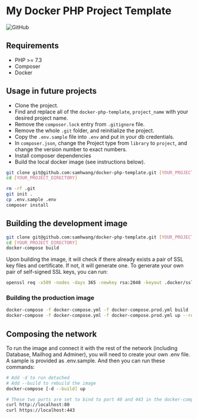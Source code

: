 # My Docker PHP Project Template

![GitHub](https://img.shields.io/github/license/samhwang/docker-php-template?style=for-the-badge)

## Requirements

- PHP >= 7.3
- Composer
- Docker

## Usage in future projects

- Clone the project.
- Find and replace all of the `docker-php-template`, `project_name` with
  your desired project name.
- Remove the `composer.lock` entry from `.gitignore` file.
- Remove the whole `.git` folder, and reinitialize the project.
- Copy the `.env.sample` file into `.env` and put in your db credentials.
- In `composer.json`, change the Project type from `library` to `project`,
  and change the version number to exact numbers.
- Install composer dependencies
- Build the local docker image (see instructions below).

```bash
git clone git@github.com:samhwang/docker-php-template.git [YOUR_PROJECT_DIRECTORY]
cd [YOUR_PROJECT_DIRECTORY]

rm -rf .git
git init .
cp .env.sample .env
composer install
```

## Building the development image

```bash
git clone git@github.com:samhwang/docker-php-template.git [YOUR_PROJECT_DIRECTORY]
cd [YOUR_PROJECT_DIRECTORY]
docker-compose build
```

Upon building the image, it will check if there
already exists a pair of SSL key files and certificate. If not,
it will generate one. To generate your own pair of self-signed
SSL keys, you can run:

```bash
openssl req -x509 -nodes -days 365 -newkey rsa:2048 -keyout .docker/ssl/server.key -out .docker/ssl/server.crt
```

### Building the production image

```bash
docker-compose -f docker-compose.yml -f docker-compose.prod.yml build
docker-compose -f docker-compose.yml -f docker-compose.prod.yml up --remove-orphans
```

## Composing the network

To run the image and connect it with the rest of the network
(including Database, Mailhog and Adminer), you will need to
create your own .env file. A sample is provided as .env.sample.
And then you can run these commands:

```bash
# Add -d to run detached
# Add --build to rebuild the image
docker-compose [-d --build] up

# These two ports are set to bind to port 40 and 443 in the docker-compose.yml file.
curl http://localhost:80
curl https://localhost:443
```
